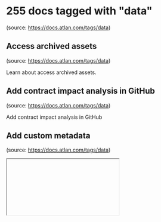 # 255 docs tagged with "data"
(source: https://docs.atlan.com/tags/data)



## Access archived assets
(source: https://docs.atlan.com/tags/data)

Learn about access archived assets.



## Add contract impact analysis in GitHub
(source: https://docs.atlan.com/tags/data)

Add contract impact analysis in GitHub <Badge variant="preview" text="Private Preview" link="/get-started/references/product-release-stages#private-preview" />



## Add custom metadata
(source: https://docs.atlan.com/tags/data)

<div style={{position: "relative", paddingBottom: "calc(66.33333333333333% + 41px)", height: 0}}> <iframe src="https://demo.arcade.software/1dT1bPneM5fp1O71lb.



## Add descriptions
(source: https://docs.atlan.com/tags/data)

You can add descriptions to your assets in Atlan, including tables, views, and individual columns. You can even add a description in the form of a [README](/product/integrations). Doing so will enrich your data asset with the relevant contextual information.



## Add impact analysis in GitLab
(source: https://docs.atlan.com/tags/data)

Learn about add impact analysis in gitlab.



## Add options
(source: https://docs.atlan.com/tags/data)

:::warning Who can do this? You must be an admin user in Atlan to create options for custom metadata properties.



## AI and Automation Features
(source: https://docs.atlan.com/tags/data)

Guide to Atlan's AI capabilities and automation features for enhanced data governance and productivity.



## Atlan AI security
(source: https://docs.atlan.com/tags/data)

Atlan uses [Azure OpenAI Service](https://azure.microsoft.com/en-in/products/cognitive-services/openai-service) to power Atlan AI. Specifically, Atlan uses GPT-4o, a large, pretrained AI model.



## Attach a tag
(source: https://docs.atlan.com/tags/data)

Atlan allows users to add [tags](/product/capabilities/governance/tags/concepts/what-are-tags) to assets. You can use them to identify key characteristics of assets or group them together for usage or data protection.



## Automate data profiling
(source: https://docs.atlan.com/tags/data)

âAvailable via the Data Quality Studio package



## Can Atlan read a dump of SQL statements to create lineage?
(source: https://docs.atlan.com/tags/data)

Atlan supports column-level lineage generation for cloud data warehouses like Snowflake, Amazon Redshift, Google BigQuery, and more. Atlan [mines SQL queries](/.



## Can I be notified if there is a change in downstream dashboards or a schema drift?
(source: https://docs.atlan.com/tags/data)

You can [create webhooks](/product/integrations/automation/webhooks/how-tos/create-webhooks) in Atlan to configure alerts or triggers for downstream actions for metadata change events, including schema changes. You can also configure alerts for asset creation or deletion events.



## Can I connect to any source with an ODBC/JDBC driver?
(source: https://docs.atlan.com/tags/data)

A number of Atlan's [supported connectors](/product/connections/references/connectors-and-capabilities) use a JDBC- or REST API-based approach for metadata extraction.Â If you are attempting to connect to a source with no native integration, [contact Atlan support](/support/submit-request) to share more details about your use case.



## Can I query any DW/DL?
(source: https://docs.atlan.com/tags/data)

You can query any data warehouse (DW) or data lake (DL) if the integration is supported via Atlan's [supported sources](/product/connections/references/supported-sources#data-sources). Once integrated, you will be able to query the underlying data using the [Insights](/product/capabilities/insights/how-tos/query-data) feature.



## Can I turn off sample data preview for the entire organization?
(source: https://docs.atlan.com/tags/data)

Atlan recommends that you turn off sample data preview at a connection level. For example, you can configure the [Snowflake crawler](/apps/connectors/data-warehouses/snowflake/how-tos/crawl-snowflake) to prevent users from previewing any Snowflake data.



## Configure Snowflake data metric functions
(source: https://docs.atlan.com/tags/data)

Configure Snowflake data metric functions <Badge variant="preview" text="Private Preview" link="/get-started/references/product-release-stages#private-preview" />



## Connect data sources for Azure-hosted Atlan instances
(source: https://docs.atlan.com/tags/data)

This document provides recommended solutions for integrating Atlan instances hosted on Microsoft Azure with the following:.



## Connect on-premises databases to Kubernetes
(source: https://docs.atlan.com/tags/data)

You can configure and use [Atlan's metadata-extractor tool](/apps/connectors/database/on-premises-databases/how-tos/set-up-on-premises-database-access) to extract metadata from on-premises databases with Kubernetes deployment architecture, as an alternative to using Docker Compose.



## Crawl Aiven Kafka
(source: https://docs.atlan.com/tags/data)

Once you have [configured the Aiven Kafka permissions](/apps/connectors/messaging/aiven-kafka/how-tos/set-up-aiven-kafka), you can establish a connection between Atlan and Aiven Kafka.



## Crawl Amazon Athena
(source: https://docs.atlan.com/tags/data)

To crawl metadata from Amazon Athena, review the [order of operations](/product/connections/how-tos/order-workflows) and then complete the following steps.



## Crawl Amazon DynamoDB
(source: https://docs.atlan.com/tags/data)

Once you have [configured the Amazon DynamoDB permissions](/apps/connectors/database/amazon-dynamodb/how-tos/set-up-amazon-dynamodb), you can establish a connection between Atlan and Amazon DynamoDB.



## Crawl Amazon MSK
(source: https://docs.atlan.com/tags/data)

To crawl metadata from Amazon MSK, review the [order of operations](/product/connections/how-tos/order-workflows) and then complete the following steps.



## Crawl Amazon QuickSight
(source: https://docs.atlan.com/tags/data)

Once you have [configured the Amazon QuickSight permissions](/apps/connectors/business-intelligence/amazon-quicksight/how-tos/set-up-amazon-quicksight),.



## Crawl Amazon Redshift
(source: https://docs.atlan.com/tags/data)

Once you have configured the [Amazon Redshift access permissions](/apps/connectors/data-warehouses/amazon-redshift/how-tos/set-up-amazon-redshift), you can establish a connection between Atlan and Amazon Redshift.



## Crawl Apache Kafka
(source: https://docs.atlan.com/tags/data)

Learn about crawl apache kafka.



## Crawl AWS Glue
(source: https://docs.atlan.com/tags/data)

Once you have configured the [AWS Glue access permissions](/apps/connectors/etl-tools/aws-glue/how-tos/set-up-aws-glue), you can establish a connection between Atlan and AWS Glue.



## Crawl BigID
(source: https://docs.atlan.com/tags/data)

Configure and run the Atlan BigID workflow to crawl metadata from BigID.



## Crawl Confluent Kafka
(source: https://docs.atlan.com/tags/data)

Learn about crawl confluent kafka.



## Crawl Confluent Schema Registry
(source: https://docs.atlan.com/tags/data)

Once you have [configured the Confluent Schema Registry access permissions](/apps/connectors/schema/confluent-schema-registry/how-tos/set-up-confluent-schema-registry), you can establish a connection between Atlan and Confluent Schema Registry.



## Crawl CrateDB
(source: https://docs.atlan.com/tags/data)

Configure and run the CrateDB crawler to extract metadata from your database



## Crawl Databricks
(source: https://docs.atlan.com/tags/data)

To crawl metadata from your Databricks instance, review the [order of operations](/product/connections/how-tos/order-workflows) and then complete the following steps.



## Crawl DataStax Enterprise
(source: https://docs.atlan.com/tags/data)

Crawl DataStax Enterprise



## Crawl dbt
(source: https://docs.atlan.com/tags/data)

Once you have [configured a dbt Cloud service token](/apps/connectors/etl-tools/dbt/how-tos/set-up-dbt-cloud) or [uploaded your dbt Core project files to S3](/apps/connectors/etl-tools/dbt/how-tos/set-up-dbt-core), you can crawl dbt metadata into Atlan.



## Crawl Domo
(source: https://docs.atlan.com/tags/data)

Once you have [configured the Domo permissions](/apps/connectors/business-intelligence/domo/how-tos/set-up-domo), you can establish a connection between Atlan and Domo.



## Crawl Fivetran
(source: https://docs.atlan.com/tags/data)

Learn about crawl fivetran.



## Crawl Google BigQuery
(source: https://docs.atlan.com/tags/data)

Once you have configured the [Google BigQuery user permissions](/apps/connectors/data-warehouses/google-bigquery/how-tos/set-up-google-bigquery), you can establish a connection between Atlan and Google BigQuery.



## Crawl Hive
(source: https://docs.atlan.com/tags/data)

To crawl metadata from Hive, review the [order of operations](/product/connections/how-tos/order-workflows) and then complete the following steps.



## Crawl IBM Cognos Analytics
(source: https://docs.atlan.com/tags/data)

Once you have [configured the IBM Cognos Analytics permissions](/apps/connectors/business-intelligence/ibm-cognos-analytics/how-tos/set-up-ibm-cognos-analytics), you can establish a connection between Atlan and IBM Cognos Analytics.



## Crawl Looker
(source: https://docs.atlan.com/tags/data)

Once you have configured the [Looker user permissions](/apps/connectors/business-intelligence/looker/how-tos/set-up-looker), you can establish a connection between Atlan and Looker.



## Crawl Matillion
(source: https://docs.atlan.com/tags/data)

Once you have [configured the Matillion user permissions](/apps/connectors/etl-tools/matillion/how-tos/set-up-matillion), you can establish a connection between Atlan and Matillion.



## Crawl Metabase
(source: https://docs.atlan.com/tags/data)

Once you have [configured the Metabase user permissions](/apps/connectors/business-intelligence/metabase/how-tos/set-up-metabase), you can establish a connection between Atlan and Metabase.



## Crawl Microsoft Azure Cosmos DB
(source: https://docs.atlan.com/tags/data)

Once you have [configured the Microsoft Azure Cosmos DB permissions](/apps/connectors/database/microsoft-azure-cosmos-db/how-tos/set-up-microsoft-azure-cosmos-db), you can establish a connection between Atlan and Microsoft Azure Cosmos DB.



## Crawl Microsoft Azure Data Factory
(source: https://docs.atlan.com/tags/data)

Once you have [configured the Microsoft Azure Data Factory permissions](/apps/connectors/etl-tools/microsoft-azure-data-factory/how-tos/set-up-microsoft-.



## Crawl Microsoft Azure Event Hubs
(source: https://docs.atlan.com/tags/data)

Once you have [configured the Microsoft Azure Event Hubs permissions](/apps/connectors/messaging/microsoft-azure-event-hubs/how-tos/set-up-microsoft-azure-event-hubs), you can establish a connection between Atlan and Microsoft Azure Event Hubs.



## Crawl Microsoft Azure Synapse Analytics
(source: https://docs.atlan.com/tags/data)

Once you have [configured the Microsoft Azure Synapse Analytics permissions](/apps/connectors/data-warehouses/microsoft-azure-synapse-analytics/how-tos/set-up-microsoft-azure-synapse-analytics), you can establish a connection between Atlan and Microsoft Azure Synapse Analytics.



## Crawl Microsoft Power BI
(source: https://docs.atlan.com/tags/data)

Once you have configured the [Microsoft Power BI user permissions](/apps/connectors/business-intelligence/microsoft-power-bi/how-tos/set-up-microsoft-power-bi), you can establish a connection between Atlan and Microsoft Power BI.



## Crawl Microsoft SQL Server
(source: https://docs.atlan.com/tags/data)

Once you have configured the [Microsoft SQL Server user permissions](/apps/connectors/database/microsoft-sql-server/how-tos/set-up-microsoft-sql-server),.



## Crawl MicroStrategy
(source: https://docs.atlan.com/tags/data)

Once you have [configured the MicroStrategy permissions](/apps/connectors/business-intelligence/microstrategy/how-tos/set-up-microstrategy), you can establish a connection between Atlan and MicroStrategy.



## Crawl Mode
(source: https://docs.atlan.com/tags/data)

Once you have [configured the Mode user permissions](/apps/connectors/business-intelligence/mode/how-tos/set-up-mode), you can establish a connection between Atlan and Mode.



## Crawl MongoDB
(source: https://docs.atlan.com/tags/data)

Once you have [configured the MongoDB permissions](/apps/connectors/database/mongodb/how-tos/set-up-mongodb), you can establish a connection between Atlan and MongoDB.



## Crawl Monte Carlo
(source: https://docs.atlan.com/tags/data)

Once you have [configured the Monte Carlo permissions](/apps/connectors/observability/monte-carlo/how-tos/set-up-monte-carlo), you can establish a connection between Atlan and Monte Carlo.



## Crawl MySQL
(source: https://docs.atlan.com/tags/data)

To crawl metadata from MySQL, review the [order of operations](/product/connections/how-tos/order-workflows) and then complete the following steps.



## Crawl on-premises databases
(source: https://docs.atlan.com/tags/data)

Once you have [set up the metadata-extractor tool](/apps/connectors/database/on-premises-databases/how-tos/set-up-on-premises-database-access), you can extract metadata from your on-premises databases using the following steps.



## Crawl on-premises Databricks
(source: https://docs.atlan.com/tags/data)

Once you have [set up the databricks-extractor tool](/apps/connectors/database/on-premises-databases/references/supported-connections-for-on-premises-databases), you can extract metadata from your on-premises Databricks instances by completing the following steps.



## Crawl on-premises IBM Cognos Analytics
(source: https://docs.atlan.com/tags/data)

Once you have [set up the cognos-extractor tool](/apps/connectors/business-intelligence/ibm-cognos-analytics/how-tos/set-up-on-premises-ibm-cognos-analytics-access), you can extract metadata from your on-premises IBM Cognos Analytics instances by completing the following steps.



## Crawl on-premises Kafka
(source: https://docs.atlan.com/tags/data)

Once you have [set up the kafka-extractor tool](/apps/connectors/messaging/on-premises-event-buses/how-tos/set-up-on-premises-kafka-access), you can extract metadata from your on-premises Kafka instances by completing the following steps.



## Crawl on-premises Looker
(source: https://docs.atlan.com/tags/data)

Once you have [set up the looker-extractor tool](/apps/connectors/business-intelligence/looker/how-tos/set-up-on-premises-looker-access), you can extract metadata from your on-premises Looker instances using the following steps.



## Crawl on-premises Tableau
(source: https://docs.atlan.com/tags/data)

Once you have [set up the tableau-extractor tool](/apps/connectors/business-intelligence/tableau/how-tos/set-up-on-premises-tableau-access), you can extract metadata from your on-premises Tableau instances by completing the following steps.



## Crawl on-premises ThoughtSpot
(source: https://docs.atlan.com/tags/data)

Once you have [set up the thoughtspot-extractor tool](/apps/connectors/business-intelligence/thoughtspot/how-tos/set-up-on-premises-thoughtspot-access),.



## Crawl Oracle
(source: https://docs.atlan.com/tags/data)

Once you have configured the [Oracle user permissions](/apps/connectors/database/oracle/how-tos/set-up-oracle#create-user-in-oracle), you can establish a connection between Atlan and Oracle.



## Crawl PostgreSQL
(source: https://docs.atlan.com/tags/data)

To crawl metadata from PostgreSQL, review the [order of operations](/product/connections/how-tos/order-workflows) and then complete the following steps.



## Crawl PrestoSQL
(source: https://docs.atlan.com/tags/data)

Once you have configured the [PrestoSQL user permissions](/apps/connectors/database/prestosql/how-tos/set-up-prestosql), you can establish a connection between Atlan and PrestoSQL.



## Crawl Qlik Sense Cloud
(source: https://docs.atlan.com/tags/data)

Once you have [configured the Qlik Sense Cloud permissions](/apps/connectors/business-intelligence/qlik-sense-cloud/how-tos/set-up-qlik-sense-cloud), you can establish a connection between Atlan and Qlik Sense Cloud.



## Crawl Qlik Sense Enterprise on Windows
(source: https://docs.atlan.com/tags/data)

Once you have [configured the Qlik Sense Enterprise on Windows permissions](/apps/connectors/business-intelligence/qlik-sense-enterprise-on-windows/how-tos/how-.



## Crawl Redash
(source: https://docs.atlan.com/tags/data)

Once you have [configured the Redash permissions](/apps/connectors/business-intelligence/redash/how-tos/set-up-redash), you can establish a connection between Atlan and Redash.



## Crawl Redpanda Kafka
(source: https://docs.atlan.com/tags/data)

Once you have [configured the Redpanda Kafka permissions](/apps/connectors/messaging/redpanda-kafka/how-tos/set-up-redpanda-kafka), you can establish a connection between Atlan and Redpanda Kafka.



## Crawl Salesforce
(source: https://docs.atlan.com/tags/data)

Once you have configured the [Salesforce user permissions](/apps/connectors/crm/salesforce/how-tos/set-up-salesforce), you can establish a connection between Atlan and Salesforce.



## Crawl SAP HANA
(source: https://docs.atlan.com/tags/data)

Once you have [configured the SAP HANA permissions](/apps/connectors/database/sap-hana/how-tos/set-up-sap-hana), you can establish a connection between Atlan and SAP HANA.



## Crawl Sigma
(source: https://docs.atlan.com/tags/data)

Once you have [configured the Sigma permissions](/apps/connectors/business-intelligence/sigma/how-tos/set-up-sigma), you can establish a connection between Atlan and Sigma.



## Crawl Sisense
(source: https://docs.atlan.com/tags/data)

Once you have [configured the Sisense permissions](/apps/connectors/business-intelligence/sisense/how-tos/set-up-sisense), you can establish a connection between Atlan and Sisense.



## Crawl Snowflake
(source: https://docs.atlan.com/tags/data)

To crawl metadata from Snowflake, review the [order of operations](/product/connections/how-tos/order-workflows) and then complete the following steps.



## Crawl Soda
(source: https://docs.atlan.com/tags/data)

Once you have [configured the Soda permissions](/apps/connectors/observability/soda/how-tos/set-up-soda), you can establish a connection between Atlan and Soda.



## Crawl Tableau
(source: https://docs.atlan.com/tags/data)

To crawl metadata from Tableau, review the [order of operations](/product/connections/how-tos/order-workflows) and then complete the following steps.



## Crawl Teradata
(source: https://docs.atlan.com/tags/data)

Once you have configured the [Teradata user permissions](/apps/connectors/database/teradata/how-tos/set-up-teradata), you can establish a connection between Atlan and Teradata.



## Crawl ThoughtSpot
(source: https://docs.atlan.com/tags/data)

Once you have [configured the ThoughtSpot permissions](/apps/connectors/business-intelligence/thoughtspot/how-tos/set-up-thoughtspot), you can establish a connection between Atlan and ThoughtSpot.



## Crawl Trino
(source: https://docs.atlan.com/tags/data)

To crawl metadata from Trino, review the [order of operations](/product/connections/how-tos/order-workflows) and then complete the following steps.



## Create announcements
(source: https://docs.atlan.com/tags/data)

Adding an announcement to your data asset helps you call attention to an important feature or notify others about a change coming down the pipeline. Since announcements in Atlan display the time stamp and author information, you can easily identify whether an announcement is still relevant and who to ask for questions.



## Data Connections and Integration
(source: https://docs.atlan.com/tags/data)

Complete guide for connecting Atlan to your data sources, managing integrations, and troubleshooting connection issues.



## Data Models
(source: https://docs.atlan.com/tags/data)

Data models provide a framework to describe how data is structured, organized, and related within a system. It acts as a blueprint for organizations to design their business applications and processes. Data models can be of different types: relational, hierarchical, entity relationship, and network.



## Data Pipelines
(source: https://docs.atlan.com/tags/data)

Learn how to connect your data pipelines to Atlan. Explore ETL tools, workflow orchestration, and lineage tracking to build a comprehensive view of your data movement.



## Disable data access
(source: https://docs.atlan.com/tags/data)

:::warning Who can do this? You will need to be an admin user in Atlan to configure these options.



## Discovery FAQs
(source: https://docs.atlan.com/tags/data)

Frequently asked questions about Atlan's Discovery capabilities.



## Does lineage only cover calculated fields for Tableau dashboards?
(source: https://docs.atlan.com/tags/data)

Atlan displays upstream as well as downstream lineage for [Tableau dashboards](/apps/connectors/business-intelligence/tableau/references/what-does-atlan-crawl-f.



## Download impacted assets in Microsoft Excel
(source: https://docs.atlan.com/tags/data)

Once you've [connected Atlan with Microsoft Excel](/product/integrations/collaboration/spreadsheets/how-tos/integrate-atlan-with-microsoft-excel), you can download impacted assets in Microsoft Excel. This can help you assess the downstream impact of any changes made to an upstream asset for [impact analysis](/product/capabilities/lineage/concepts/what-is-lineage#impact-analysis).



## Enable  Snowflake OAuth
(source: https://docs.atlan.com/tags/data)

Atlan supports [Snowflake OAuth-based authentication](https://docs.snowflake.com/user-guide/oauth-snowflake-overview) for [Snowflake](/apps/connectors/data-ware.



## Enable  SSO for Amazon Redshift
(source: https://docs.atlan.com/tags/data)

You will need to [create a client application in Okta](https://help.okta.com/en-us/Content/Topics/Apps/Apps_App_Integration_Wizard_OIDC.htm) to use for [configuring the identity provider in AWS](/apps/connectors/data-warehouses/amazon-redshift/how-tos/enable-sso-for-amazon-redshift).



## Enable  SSO for Google BigQuery
(source: https://docs.atlan.com/tags/data)

Credentials are used to obtain an access token from Google's authorization servers for authentication in Atlan.



## Enrich Atlan through dbt
(source: https://docs.atlan.com/tags/data)

Beyond the default mapped [dbt Cloud](/apps/connectors/etl-tools/dbt/references/what-does-atlan-crawl-from-dbt-cloud) or [dbt Core](/apps/connectors/etl-tools/dbt/references/what-does-atlan-crawl-from-dbt-core) properties, you can update any of Atlan's metadata attributes (except for `name`, `tenantId`, and `qualifiedName`) through your dbt model's `meta` property.



## extract lineage and usage from Databricks
(source: https://docs.atlan.com/tags/data)

Once you have [crawled assets from Databricks](/apps/connectors/data-warehouses/databricks/how-tos/crawl-databricks), you can retrieve lineage from [Unity Catalog](https://docs.databricks.com/data-governance/unity-catalog/index.html) and [usage and popularity metrics](/product/capabilities/usage-and-popularity/how-tos/interpret-usage-metrics) from [query history](https://docs.databricks.com/api/workspace/queryhistory/list) or system tables. This is supported for all [three authentication methods](/apps/connectors/data-warehouses/databricks/how-tos/set-up-databricks): personal access token, AWS service principal, and Azure service principal.



## extract on-premises Databricks lineage
(source: https://docs.atlan.com/tags/data)

Once you have [set up the databricks-extractor tool](/apps/connectors/data-warehouses/databricks/how-tos/set-up-on-premises-databricks-lineage-extraction), you can extract lineage from your on-premises Databricks instances by completing the following steps.



## Find assets by usage
(source: https://docs.atlan.com/tags/data)

Data teams often lack clarity on which data assets can be considered trustworthy, whether these are frequently used, the freshness of the data itself, or how critical these are for enrichment and governance.



## How can I identify an Insights query in my database access log?
(source: https://docs.atlan.com/tags/data)

Atlan appends the product name Atlan and a unique ID at the end of each query in a comment. This can help you identify queries from Insights in your database access logs.



## How can I use personas to update a term in a glossary?
(source: https://docs.atlan.com/tags/data)

By default, any user in Atlan can view all [glossaries](/product/capabilities/governance/glossary/concepts/what-is-a-glossary) and nested categories and terms in the _Glossary_ section.



## Implement OpenLineage in Airflow operators
(source: https://docs.atlan.com/tags/data)

If you're using an Airflow operator supported by OpenLineage, the OpenLineage events will contain input and output details. This means that you do not have to modify your current DAG implementation and Atlan will be able to generate data lineage.



## Integrate Amazon MWAA/OpenLineage
(source: https://docs.atlan.com/tags/data)

To learn more about OpenLineage, refer to [OpenLineage configuration and facets](/product/connections/references/openlineage-configuration-and-facets).



## Integrate Apache Airflow/OpenLineage
(source: https://docs.atlan.com/tags/data)

To integrate Apache Airflow/OpenLineage with Atlan, complete the following steps. To learn more about OpenLineage, refer to [OpenLineage configuration and facets](/product/connections/references/openlineage-configuration-and-facets).



## Integrate Apache Spark/OpenLineage
(source: https://docs.atlan.com/tags/data)

Atlan extracts job-level operational metadata from Apache Spark and generates job lineage through OpenLineage. To learn more about OpenLineage, refer to [OpenLineage configuration and facets](/product/connections/references/openlineage-configuration-and-facets).



## Integrate Atlan with Microsoft Excel
(source: https://docs.atlan.com/tags/data)

The Atlan add-in for Microsoft Excel makes it easy to enrich metadata in bulk for your data assets in Atlan. You can use the Atlan add-in for both the web and desktop versions of Microsoft Excel.



## Integrate Jira Data Center
(source: https://docs.atlan.com/tags/data)

You will need to [configure an incoming link](https://confluence.atlassian.com/adminjiraserver/configure-an-incoming-link-1115659067.html) with an external application   -  in this case, Atlan. This will allow Atlan to access Jira data, which means that Jira will act as the OAuth provider.



## Integrate ServiceNow
(source: https://docs.atlan.com/tags/data)

If your Atlan admin has [enabled the governance workflows and inbox module](/product/capabilities/governance/stewardship/how-tos/automate-data-governance) in your Atlan workspace, you can create a ServiceNow integration to allow your users to [grant or revoke data access](/product/capabilities/governance/stewardship/how-tos/automate-data-governance) for governed assets in Atlan or any other data source.



## Interpret usage metrics
(source: https://docs.atlan.com/tags/data)

Atlan currently supports usage and popularity metrics for the following connectors:



## Link your account
(source: https://docs.atlan.com/tags/data)

To [export assets to and bulk enrich metadata from](/product/integrations/collaboration/spreadsheets/how-tos/export-assets) a supported spreadsheet tool,.



## Link your ServiceNow account
(source: https://docs.atlan.com/tags/data)

To request or revoke data access through ServiceNow inside Atlan, you may first need to link your ServiceNow account. This is done automatically for the user that [set up the ServiceNow integration](/product/integrations/project-management/servicenow/how-tos/integrate-servicenow), but not for other users.



## Manage custom metadata structures
(source: https://docs.atlan.com/tags/data)

:::warning Who can do this? You must be an admin user to manage custom metadata structures, including defining new ones.



## Manage Databricks tags
(source: https://docs.atlan.com/tags/data)

You must have a [Unity Catalog-enabled workspace](https://docs.databricks.com/en/data-governance/unity-catalog/get-started.html) and SQL warehouse configured to import Databricks tags in Atlan.



## Manage Google BigQuery tags
(source: https://docs.atlan.com/tags/data)

Atlan imports your [Google BigQuery tags](https://docs.getdbt.com/references/resource-configs/tags) and allows you to update your Google BigQuery assets with the imported tags. Note that object tagging in Google BigQuery currently requires [Enterprise edition or higher](https://cloud.google.com/bigquery/docs/editions-intro#editions_features).



## Manage Snowflake tags
(source: https://docs.atlan.com/tags/data)

You can import your Snowflake tags to Atlan through one-way tag sync. The synced Snowflake tags will be matched to corresponding tags in Atlan through case-insensitive name match and your Snowflake assets will be enriched with their synced tags from Snowflake.



## Migrate from dbt to Atlan action
(source: https://docs.atlan.com/tags/data)

The dbt-action is a custom action designed to perform impact analysis on changes to your dbt models in a [GitHub](/apps/connectors/etl-tools/dbt/how-tos/.



## Mine Amazon Redshift
(source: https://docs.atlan.com/tags/data)

Once you have [crawled assets from Amazon Redshift](/apps/connectors/data-warehouses/amazon-redshift/how-tos/crawl-amazon-redshift), you can mine its query history to construct lineage and retrieve [usage and popularity metrics](/product/capabilities/usage-and-popularity/how-tos/interpret-usage-metrics).



## Mine Google BigQuery
(source: https://docs.atlan.com/tags/data)

Once you have [crawled assets from Google BigQuery](/apps/connectors/data-warehouses/google-bigquery/how-tos/crawl-google-bigquery), you can mine its query history to construct lineage.



## Mine Microsoft Azure Synapse Analytics
(source: https://docs.atlan.com/tags/data)

Learn about mine microsoft azure synapse analytics.



## Mine queries through S3
(source: https://docs.atlan.com/tags/data)

Once you have crawled assets from a supported connector, you can mine query history.



## Mine Snowflake
(source: https://docs.atlan.com/tags/data)

Once you have [crawled assets from Snowflake](/apps/connectors/data-warehouses/snowflake/how-tos/crawl-snowflake), you can mine its query history to construct lineage.



## Mine Teradata
(source: https://docs.atlan.com/tags/data)

Once you have [crawled assets from Teradata](/apps/connectors/database/teradata/how-tos/crawl-teradata), you can mine its query history to construct lineage.



## order workflows
(source: https://docs.atlan.com/tags/data)

The [order of operations](/product/connections/how-tos/order-workflows#order-of-operations) you run in Atlan is important. Follow the specific workflow sequence outlined below when crawling [data tools](/product/connections/references/supported-sources). The right order particularly ensures that lineage is constructed without needing to rerun crawlers.



## Preflight checks for Amazon Redshift
(source: https://docs.atlan.com/tags/data)

Before [running the Amazon Redshift crawler](/apps/connectors/data-warehouses/amazon-redshift/how-tos/crawl-amazon-redshift), you can run [preflight chec.



## Preflight checks for Anomalo
(source: https://docs.atlan.com/tags/data)

This check tests for the validity of the [host name URL and API key](/apps/connectors/observability/anomalo/how-tos/integrate-anomalo) you provided. If Atlan is unable to connect to your Anomalo instance, this may indicate that your credentials are either incorrect or invalid.



## Preflight checks for Databricks
(source: https://docs.atlan.com/tags/data)

Before [running the Databricks crawler](/apps/connectors/data-warehouses/databricks/how-tos/crawl-databricks), you can run [preflight checks](/product/co.



## Preflight checks for DataStax Enterprise
(source: https://docs.atlan.com/tags/data)

Preflight checks for DataStax Enterprise



## Preflight checks for Domo
(source: https://docs.atlan.com/tags/data)

Atlan uses the [DataSet API](https://developer.domo.com/portal/72ae9b3e80374-list-data-sets) to fetch dataset metadata from Domo.



## Preflight checks for Fivetran
(source: https://docs.atlan.com/tags/data)

Learn about preflight checks for fivetran.



## Preflight checks for Google BigQuery
(source: https://docs.atlan.com/tags/data)

Each request requires an OAuth 2.0 access token generated via the [service account key](https://cloud.google.com/docs/authentication#service-accounts).



## Preflight checks for Hive
(source: https://docs.atlan.com/tags/data)

Before [running the Hive crawler](/apps/connectors/database/hive/how-tos/crawl-hive), you can run [preflight checks](/product/connections/concepts/what-a.



## Preflight checks for Metabase
(source: https://docs.atlan.com/tags/data)

Before [running the Metabase crawler](/apps/connectors/business-intelligence/metabase/how-tos/crawl-metabase), you can run [preflight checks](/product/co.



## Preflight checks for Microsoft Azure Data Factory
(source: https://docs.atlan.com/tags/data)

Before [running the Microsoft Azure Data Factory crawler](/apps/connectors/etl-tools/microsoft-azure-data-factory/how-tos/crawl-microsoft-azure-data-fact.



## Preflight checks for Microsoft Azure Synapse Analytics
(source: https://docs.atlan.com/tags/data)

This check is performed for both [basic](/apps/connectors/data-warehouses/microsoft-azure-synapse-analytics/how-tos/set-up-microsoft-azure-synapse-analytics) and [service principal](/apps/connectors/data-warehouses/microsoft-azure-synapse-analytics/how-tos/set-up-microsoft-azure-synapse-analytics) authentication method.



## Preflight checks for Microsoft SQL Server
(source: https://docs.atlan.com/tags/data)

Before [running the Microsoft SQL Server crawler](/apps/connectors/database/microsoft-sql-server/how-tos/crawl-microsoft-sql-server), you can run [prefli.



## Preflight checks for Mode
(source: https://docs.atlan.com/tags/data)

Before [running the Mode crawler](/apps/connectors/business-intelligence/mode/how-tos/crawl-mode), you can run [preflight checks](/product/connections/co.



## Preflight checks for MySQL
(source: https://docs.atlan.com/tags/data)

Before [running the MySQL crawler](/apps/connectors/database/mysql/how-tos/crawl-mysql), you can run [preflight checks](/product/connections/concepts/wha.



## Preflight checks for Oracle
(source: https://docs.atlan.com/tags/data)

Before [running the Oracle crawler](/apps/connectors/database/oracle/how-tos/crawl-oracle), you can run [preflight checks](/product/connections/concepts/.



## Preflight checks for PostgreSQL
(source: https://docs.atlan.com/tags/data)

Before [running the PostgreSQL crawler](/apps/connectors/database/postgresql/how-tos/crawl-postgresql), you can run [preflight checks](/product/connectio.



## Preflight checks for PrestoSQL
(source: https://docs.atlan.com/tags/data)

Before [running the PrestoSQL crawler](/apps/connectors/database/prestosql/how-tos/crawl-prestosql), you can run [preflight checks](/product/connections/.



## Preflight checks for Qlik Sense Cloud
(source: https://docs.atlan.com/tags/data)

This check tests for access to datasets and other Qlik objects.



## Preflight checks for SAP S/4HANA
(source: https://docs.atlan.com/tags/data)

Preflight checks for SAP S/4HANA <Badge variant="preview" text="Private Preview" link="/get-started/references/product-release-stages#private-preview" />



## Preflight checks for Snowflake
(source: https://docs.atlan.com/tags/data)

Before [running the Snowflake crawler](/apps/connectors/data-warehouses/snowflake/how-tos/crawl-snowflake), you can run [preflight checks](/product/conne.



## Preflight checks for Soda
(source: https://docs.atlan.com/tags/data)

Learn about preflight checks for soda



## Preflight checks for Teradata
(source: https://docs.atlan.com/tags/data)

Before [running the Teradata crawler](/apps/connectors/database/teradata/how-tos/crawl-teradata), you can run [preflight checks](/product/connections/con.



## Preflight checks for Trino
(source: https://docs.atlan.com/tags/data)

Before [running the Trino crawler](/apps/connectors/database/trino/how-tos/crawl-trino), you can run [preflight checks](/product/connections/concepts/wha.



## provide SSL certificates
(source: https://docs.atlan.com/tags/data)

SSL (Secure Sockets Layer) encryption helps establish a secure connection between your data source and Atlan. Atlan currently only supports SSL certificates for [crawling Tableau](/apps/connectors/business-intelligence/tableau/how-tos/crawl-tableau).



## Schedule a query
(source: https://docs.atlan.com/tags/data)

You must [save your query](/product/capabilities/insights/how-tos/save-and-share-queries) before you can schedule it. Your [SMTP configuration](/product/integrations/communication/smtp-and-announcements/how-tos/configure-smtp) must also be in a working state to send results to recipients.



## Search and discover assets
(source: https://docs.atlan.com/tags/data)

Atlan is a living catalog of all your data assets and knowledge. It lets you quickly discover and access your data, along with the tribal knowledge and business context.



## Security
(source: https://docs.atlan.com/tags/data)

The Secure Agent is designed with multiple security controls to protect metadata, credentials, and communication between systems. This document outlines its security mechanisms across authentication, encryption, container security, network security, and logging and monitoring.



## Security and Compliance
(source: https://docs.atlan.com/tags/data)

Complete guide to Atlan's security features, compliance certifications, and data protection capabilities.



## Set up a private network link to Amazon Athena
(source: https://docs.atlan.com/tags/data)

:::warning Who can do this? You will need your Amazon Athena or AWS administrator involved - you may not have access yourself to complete these steps.



## Set up Aiven Kafka
(source: https://docs.atlan.com/tags/data)

Atlan supports the [S3 extraction method](/apps/connectors/messaging/on-premises-event-buses/how-tos/set-up-on-premises-kafka-access) for fetching metadata from Aiven Kafka. This method uses Atlan's kafka-extractor tool to fetch metadata.



## Set up Amazon DynamoDB
(source: https://docs.atlan.com/tags/data)

Learn about set up amazon dynamodb.



## Set up Amazon MSK
(source: https://docs.atlan.com/tags/data)

Learn about set up amazon msk.



## Set up Amazon QuickSight
(source: https://docs.atlan.com/tags/data)

Learn about set up amazon quicksight.



## Set up Amazon Redshift
(source: https://docs.atlan.com/tags/data)

:::warning Who can do this? You will need your Amazon Redshift administrator to run these commands - you may not have access yourself.



## Set up Amazon S3
(source: https://docs.atlan.com/tags/data)

Create AWS IAM permissions and credentials for Atlan to access and catalog your S3 buckets and objects.



## Set up an Azure private network link to Databricks
(source: https://docs.atlan.com/tags/data)

For all details, see [Databricks documentation](https://learn.microsoft.com/en-us/azure/databricks/administration-guide/cloud-configurations/azure/private-link-simplified?source=recommendations#create-the-workspace-and-private-endpoints-in-the-azure-portal-ui).



## Set up Anomalo
(source: https://docs.atlan.com/tags/data)

Atlan supports the API authentication method for fetching metadata from [Anomalo](https://docs.anomalo.com/integrations/atlan-integration). This method uses an API key to fetch metadata.



## Set up AWS Glue
(source: https://docs.atlan.com/tags/data)

Learn about set up aws glue.



## Set up BigID
(source: https://docs.atlan.com/tags/data)

Create a BigID system user and API token for Atlan integration.



## Set up Confluent Kafka
(source: https://docs.atlan.com/tags/data)

Atlan supports the API authentication method for fetching metadata from Confluent Kafka. This method uses an API key and API secret to fetch metadata.



## Set up Confluent Schema Registry
(source: https://docs.atlan.com/tags/data)

:::warning Who can do this? You will probably need your Schema Registry administrator to complete these steps - you may not have access yourself.



## Set up Databricks
(source: https://docs.atlan.com/tags/data)

Atlan supports three authentication methods for fetching metadata from Databricks. You can set up any of the following authentication methods:.



## Set up DataStax Enterprise
(source: https://docs.atlan.com/tags/data)

Set up DataStax Enterprise



## Set up dbt Cloud
(source: https://docs.atlan.com/tags/data)

:::warning Who can do this? You will probably need your dbt Cloud administrator to complete these steps - you may not have access yourself.



## Set up Domo
(source: https://docs.atlan.com/tags/data)

:::warning Who can do this? You will need your Domo administrator to complete these steps - you may not have access yourself.



## Set up Fivetran
(source: https://docs.atlan.com/tags/data)

Learn about set up fivetran.



## Set up Google BigQuery
(source: https://docs.atlan.com/tags/data)

You must be a Google BigQuery administrator to run these commands. For more information, see [Google Cloud's Granting, changing, and revoking access to resources](https://cloud.google.com/iam/docs/granting-changing-revoking-access).



## Set up Google Cloud Storage
(source: https://docs.atlan.com/tags/data)

Configure Google Cloud Storage for secure metadata ingestion with Atlan.



## Set up Hive
(source: https://docs.atlan.com/tags/data)

:::warning Who can do this? You will need your Hadoop administrator to run these commands - you may not have access yourself.



## Set up IBM Cognos Analytics
(source: https://docs.atlan.com/tags/data)

:::warning Who can do this? You must be an IBM Cognos Analytics administrator to complete these steps - you may not have access yourself.



## Set up Inventory reports
(source: https://docs.atlan.com/tags/data)

Create Inventory report for Amazon S3 in case of inventory based ingestion through the crawler.



## Set up Microsoft Azure Cosmos DB
(source: https://docs.atlan.com/tags/data)

If your Microsoft Azure Cosmos DB deployment includes a mix of vCore- and RU-based accounts, you must configure both to fetch metadata. You can then use the _vCore and RU_ deployment option to [crawl your Microsoft Azure Cosmos DB assets](/apps/connectors/database/microsoft-azure-cosmos-db/how-tos/crawl-microsoft-azure-cosmos-db).



## Set up Microsoft Azure Data Factory
(source: https://docs.atlan.com/tags/data)

Atlan supports service principal authentication for fetching metadata from Microsoft Azure Data Factory. This method requires a client ID, client secret, and tenant ID to fetch metadata.



## Set up Microsoft Azure Event Hubs
(source: https://docs.atlan.com/tags/data)

Atlan supports the following authentication methods for Microsoft Azure Event Hubs:.



## Set up Microsoft Azure Synapse Analytics
(source: https://docs.atlan.com/tags/data)

Atlan supports crawling the following with the Microsoft Azure Synapse Analytics package:.



## Set up Microsoft Power BI
(source: https://docs.atlan.com/tags/data)

This guide outlines how to set up Microsoft Power BI so it can connect with Atlan for metadata extraction and lineage tracking.



## Set up Microsoft SQL Server
(source: https://docs.atlan.com/tags/data)

:::warning Who can do this? You will probably need your Microsoft SQL Server administrator to run these commands - you may not have access yourself.



## Set up MicroStrategy
(source: https://docs.atlan.com/tags/data)

Atlan supports the basic authentication method for fetching metadata from MicroStrategy. This method uses a username and password to fetch metadata.



## Set up MongoDB
(source: https://docs.atlan.com/tags/data)

Atlan supports the basic authentication method for fetching metadata from MongoDB. This method uses a [username and password](#create-database-user-in-mongodb) to fetch metadata.



## Set up Monte Carlo
(source: https://docs.atlan.com/tags/data)

:::warning Who can do this? You will probably need your Monte Carlo [account owner](https://docs.getmontecarlo.com/docs/authorizationmanaged-roles-and-groups).



## Set up MySQL
(source: https://docs.atlan.com/tags/data)

:::warning Who can do this? You will probably need your MySQL administrator to run these commands - you may not have access yourself.



## Set up on-premises database access
(source: https://docs.atlan.com/tags/data)

In such cases you may want to decouple the extraction of metadata from its ingestion in Atlan. This approach gives you full control over your resources and metadata transfer to Atlan.



## Set up on-premises Databricks access
(source: https://docs.atlan.com/tags/data)

In some cases you will not be able to expose your Databricks instance for Atlan to crawl and ingest metadata. For example, this may happen when security requirements restrict access to sensitive, mission-critical data.



## Set up on-premises IBM Cognos Analytics access
(source: https://docs.atlan.com/tags/data)

:::warning Who can do this? You will need access to a machine that can run Docker on-premises. You will also need your IBM Cognos Analytics instance details,.



## Set up on-premises Kafka access
(source: https://docs.atlan.com/tags/data)

In some cases you won't be able to expose your Kafka instance for Atlan to crawl and ingest metadata. For example, this may happen when security requirements restrict access to sensitive, mission-critical data.



## Set up on-premises Looker access
(source: https://docs.atlan.com/tags/data)

In some cases you won't be able to expose your Looker instance for Atlan to crawl and ingest metadata. For example, this may happen when security requirements restrict access to sensitive, mission-critical data.



## Set up on-premises Microsoft Azure Synapse Analytics miner access
(source: https://docs.atlan.com/tags/data)

In some cases you will not be able to expose your Microsoft Azure Synapse Analytics instance for Atlan to [mine query history from the Query Store](/apps/connectors/data-warehouses/microsoft-azure-synapse-analytics/how-tos/set-up-microsoft-azure-synapse-analytics). For example, this may happen when security requirements restrict access to sensitive, mission-critical data.



## Set up on-premises Tableau access
(source: https://docs.atlan.com/tags/data)

In some cases you may not be able to expose your Tableau instance for Atlan to crawl and ingest metadata. For example, this may happen when security requirements restrict access to sensitive, mission-critical data.



## Set up on-premises Teradata miner access
(source: https://docs.atlan.com/tags/data)

In some cases you will not be able to expose your Teradata instance for Atlan to mine query history. For example, this may happen when security requirements restrict access to sensitive, mission-critical data.



## Set up on-premises ThoughtSpot access
(source: https://docs.atlan.com/tags/data)

In some cases you will not be able to expose your ThoughtSpot instance for Atlan to crawl and ingest metadata. For example, this may happen when security requirements restrict access to sensitive, mission-critical data.



## Set up Oracle
(source: https://docs.atlan.com/tags/data)

:::warning Who can do this? You need your Oracle database administrator or a similar role to run these commands - you may not have access yourself.



## Set up PostgreSQL
(source: https://docs.atlan.com/tags/data)

:::warning Who can do this? You will probably need your PostgreSQL administrator to run these commands - you may not have access yourself.



## Set up PrestoSQL
(source: https://docs.atlan.com/tags/data)

Learn about set up prestosql.



## Set up Redash
(source: https://docs.atlan.com/tags/data)

:::warning Who can do this? You will probably need your Redash administrator to complete the following steps - you may not have access yourself.



## Set up Redpanda Kafka
(source: https://docs.atlan.com/tags/data)

Atlan supports the [S3 extraction method](/apps/connectors/messaging/on-premises-event-buses/how-tos/set-up-on-premises-kafka-access) for fetching metadata from Redpanda Kafka. This method uses Atlan's kafka-extractor tool to fetch metadata.



## Set up SAP HANA
(source: https://docs.atlan.com/tags/data)

:::warning Who can do this? You will probably need your SAP HANA administrator to run these commands - you may not have access yourself.



## Set up Sisense
(source: https://docs.atlan.com/tags/data)

Atlan supports the basic authentication method for fetching metadata from Sisense. This method uses a username and password to fetch metadata.



## Set up Snowflake
(source: https://docs.atlan.com/tags/data)

:::warning Who can do this? You need your Snowflake administrator to run these commands - you may not have access yourself. :::.



## Set up Soda
(source: https://docs.atlan.com/tags/data)

:::warning Who can do this? You will need your [Soda Cloud administrator](https://docs.soda.io/soda-cloud/roles-and-rights.html) to complete these steps -.



## Set up Tableau
(source: https://docs.atlan.com/tags/data)

:::warning Who can do this? You will probably need your Tableau administrator to run these commands - you may not have access yourself.



## Set up Teradata
(source: https://docs.atlan.com/tags/data)

:::warning Who can do this? You will probably need your Teradata administrator to run these commands - you may not have access yourself.



## SSO integration with PingFederate using SAML
(source: https://docs.atlan.com/tags/data)

To use both IdP- and SP-initiated SSO, add both the URLs mentioned above.



## Star assets
(source: https://docs.atlan.com/tags/data)

:::warning Who can do this? Anyone with access to Atlan - admin, member, or guest user - can star assets.



## Supported connections for on-premises databases
(source: https://docs.atlan.com/tags/data)

The metadata-extractor tool supports the following connection types.



## Tags and Metadata Management
(source: https://docs.atlan.com/tags/data)

Complete guide to managing tags, classifications, and metadata in Atlan for effective data governance and organization.



## Troubleshooting data models
(source: https://docs.atlan.com/tags/data)

What are the known limitations of data models in Atlan?



## Troubleshooting Jira
(source: https://docs.atlan.com/tags/data)

What fields are supported when creating tickets or requesting access?



## Troubleshooting lineage
(source: https://docs.atlan.com/tags/data)

So you've crawled your source, and mined the queries, but lineage is missing. Why?



## update column metadata in Google Sheets
(source: https://docs.atlan.com/tags/data)

Once you've [connected Atlan with Google Sheets](/product/integrations/collaboration/spreadsheets/how-tos/integrate-atlan-with-google-sheets), you can import the column metadata for all your data assets in Atlan and make changes to them directly in Google Sheets.



## Update column metadata in Microsoft Excel
(source: https://docs.atlan.com/tags/data)

Once you've [connected Atlan with Microsoft Excel](/product/integrations/collaboration/spreadsheets/how-tos/integrate-atlan-with-microsoft-excel), you can import the column metadata for all your data assets in Atlan and make changes to them directly in Microsoft Excel.



## Use the filters menu
(source: https://docs.atlan.com/tags/data)

You can refine the search for your assets in Atlan using the filters menu. Add filters to your asset search to find assets that are more relevant to you.



## view data models
(source: https://docs.atlan.com/tags/data)

Once you have [ingested your ER model assets in Atlan](/product/capabilities/data-models/concepts/what-are-data-models), you can:.



## View query logs
(source: https://docs.atlan.com/tags/data)

You can also view additional details and run status for each query and use filters to track specific queries. Query logs are persisted throughout the lifecycle of the Atlan instance for your organization.



## What are Power BI processes on the lineage graph?
(source: https://docs.atlan.com/tags/data)

Note that process entities may not have a counterpart entity in Microsoft Power BI. Consider these to be nodes that you can enrich with metadata to describe the process or relationship between two Microsoft Power BI assets.



## What does Atlan crawl from Amazon Athena?
(source: https://docs.atlan.com/tags/data)

Atlan crawls and maps the following assets and properties from Amazon Athena.



## What does Atlan crawl from Amazon DynamoDB?
(source: https://docs.atlan.com/tags/data)

Atlan crawls and maps the following assets and properties from Amazon DynamoDB. Atlan also currently supports lineage between Amazon DynamoDB as a source to supported data warehouses as destinations, as enriched by Fivetran.



## What does Atlan crawl from Amazon QuickSight?
(source: https://docs.atlan.com/tags/data)

Atlan currently supports lineage for the Amazon QuickSight connector to the following data sources:.



## What does Atlan crawl from Amazon Redshift?
(source: https://docs.atlan.com/tags/data)

Atlan crawls and maps the following assets and properties from Amazon Redshift.



## What does Atlan crawl from Anomalo?
(source: https://docs.atlan.com/tags/data)

Once you have [integrated Anomalo](/apps/connectors/observability/anomalo/how-tos/integrate-anomalo), Atlan will receive webhook events when checks are executed in Anomalo. These checks will be cataloged in Atlan to create a relationship with existing assets using the association information from the check.



## What does Atlan crawl from Apache Spark/OpenLineage?
(source: https://docs.atlan.com/tags/data)

Atlan maps the following assets and properties from Apache Spark/OpenLineage. Asset lineage support depends on the data sources that OpenLineage supports.



## What does Atlan crawl from AWS Glue?
(source: https://docs.atlan.com/tags/data)

Atlan crawls and maps the following assets and properties from AWS Glue.



## What does Atlan crawl from BigID?
(source: https://docs.atlan.com/tags/data)

Reference guide for BigID metadata crawled by Atlan.



## What does Atlan crawl from Databricks?
(source: https://docs.atlan.com/tags/data)

Atlan crawls and maps the following assets and properties from Databricks.



## What does Atlan crawl from DataStax Enterprise?
(source: https://docs.atlan.com/tags/data)

What does Atlan crawl from DataStax Enterprise?



## What does Atlan crawl from Domo?
(source: https://docs.atlan.com/tags/data)

Atlan supports lineage for the following asset types:.



## What does Atlan crawl from Fivetran?
(source: https://docs.atlan.com/tags/data)

Learn about what does atlan crawl from fivetran?.



## What does Atlan crawl from Google BigQuery?
(source: https://docs.atlan.com/tags/data)

Atlan doesn't run any table scans. Atlan leverages the table preview options from [Google BigQuery](https://cloud.google.com/bigquery/docs/best-practices-costs#preview-data)Â that enable you to view data for free and without affecting any quotas using the `tabledata.list` API. Hence, [table](/apps/connectors/data-warehouses/google-bigquery/references/what-does-atlan-crawl-from-google-bigquery#tables) asset previews in Atlan are already cost-optimized. However, this doesn't apply to [views](/apps/connectors/data-warehouses/google-bigquery/references/what-does-atlan-crawl-from-google-bigquery#views) and [materialized views](/apps/connectors/data-warehouses/google-bigquery/references/what-does-atlan-crawl-from-google-bigquery#materialized-views).



## What does Atlan crawl from Hive?
(source: https://docs.atlan.com/tags/data)

Atlan crawls and maps the following assets and properties from Hive.



## What does Atlan crawl from Microsoft Azure Cosmos DB?
(source: https://docs.atlan.com/tags/data)

Once you have [crawled Microsoft Azure Cosmos DB](/apps/connectors/database/microsoft-azure-cosmos-db/how-tos/crawl-microsoft-azure-cosmos-db), you can [.



## What does Atlan crawl from Microsoft Azure Data Factory?
(source: https://docs.atlan.com/tags/data)

Atlan crawls and maps the following assets and properties from Microsoft Azure Data Factory.



## What does Atlan crawl from Microsoft Azure Synapse Analytics?
(source: https://docs.atlan.com/tags/data)

Atlan crawls and maps the following assets and properties from Microsoft Azure Synapse Analytics. Atlan also currently supports view-level lineage and cross-source lineage between BI tools and SQL sources.



## What does Atlan crawl from Microsoft SQL Server?
(source: https://docs.atlan.com/tags/data)

Atlan crawls and maps the following assets and properties from Microsoft SQL Server.



## What does Atlan crawl from MongoDB?
(source: https://docs.atlan.com/tags/data)

Atlan crawls and maps the following assets and properties from MongoDB. Atlan currently does not support lineage for MongoDB assets.



## What does Atlan crawl from MySQL?
(source: https://docs.atlan.com/tags/data)

Atlan crawls and maps the following assets and properties from MySQL.



## What does Atlan crawl from Oracle?
(source: https://docs.atlan.com/tags/data)

Atlan crawls and maps the following assets and properties from Oracle.



## What does Atlan crawl from PostgreSQL?
(source: https://docs.atlan.com/tags/data)

Atlan crawls and maps the following assets and properties from PostgreSQL.



## What does Atlan crawl from PrestoSQL?
(source: https://docs.atlan.com/tags/data)

Atlan crawls and maps the following assets and properties from PrestoSQL.



## What does Atlan crawl from Qlik Sense Cloud?
(source: https://docs.atlan.com/tags/data)

Atlan crawls and maps the following assets and properties from Qlik Sense Cloud.



## What does Atlan crawl from SAP ECC?
(source: https://docs.atlan.com/tags/data)

What does Atlan crawl from SAP ECC? <Badge variant="preview" text="Private Preview" link="/get-started/references/product-release-stages#private-preview" />



## What does Atlan crawl from SAP S/4HANA?
(source: https://docs.atlan.com/tags/data)

What does Atlan crawl from SAP S/4HANA? <Badge variant="preview" text="Private Preview" link="/get-started/references/product-release-stages#private-preview" />



## What does Atlan crawl from Sisense?
(source: https://docs.atlan.com/tags/data)

Atlan crawls and maps the following assets and properties from Sisense.



## What does Atlan crawl from Snowflake?
(source: https://docs.atlan.com/tags/data)

Atlan crawls and maps the following assets and properties from Snowflake.



## What does Atlan crawl from Soda?
(source: https://docs.atlan.com/tags/data)

Atlan crawls datasets and then filters out all the datasets without any checks. It then crawls the checks associated with each of the datasets with checks from Soda. These checks are cataloged in Atlan to create a relationship with existing assets using the association information from the dataset.



## What does Atlan crawl from Tableau?
(source: https://docs.atlan.com/tags/data)

Atlan crawls and maps the following assets and properties from Tableau.



## What does Atlan crawl from Teradata?
(source: https://docs.atlan.com/tags/data)

Atlan crawls and maps the following assets and properties from Teradata.



## What does Atlan crawl from Trino?
(source: https://docs.atlan.com/tags/data)

Atlan crawls and maps the following assets and properties from Trino.



## What is included in the Jira integration?
(source: https://docs.atlan.com/tags/data)

With two of your most important workspaces connected, you can save time and improve the way you track issues for your data.



## What is included in the Microsoft Teams integration?
(source: https://docs.atlan.com/tags/data)

With two of your most important workspaces connected, you can save time and improve the way you share data assets with your team.



## What is included in the Slack integration?
(source: https://docs.atlan.com/tags/data)

Learn about the features and capabilities of the Slack integration with Atlan.



## What is the default permission for a glossary?
(source: https://docs.atlan.com/tags/data)

By default, users can search and discover [glossaries](/product/capabilities/governance/glossary/concepts/what-is-a-glossary) in Atlan, irrespective of their user role. The rationale being that glossaries are meant to be accessible to all users who want to understand business context. You can define a [glossary policy](/product/capabilities/governance/custom-metadata/how-tos/control-access-metadata-data#glossary-policies) to control what users can do with glossary metadata and [create a persona](/product/capabilities/governance/access-control/how-tos/create-a-persona) to curate edit access.



## What is the difference between a Power BI data source and dataflow?
(source: https://docs.atlan.com/tags/data)

Learn about what is the difference between a power bi data source and dataflow?.



## What lineage does Atlan extract from Matillion?
(source: https://docs.atlan.com/tags/data)

Atlan uses Matillion's metadata API to generate lineage associated with [Matillion connectors](https://www.matillion.com/connectors). This is particularly useful for creating lineage between different tools.



## What lineage does Atlan extract from Microsoft Azure Data Factory?
(source: https://docs.atlan.com/tags/data)

Atlan uses the [Microsoft Azure Data Factory REST API](https://learn.microsoft.com/en-us/rest/api/datafactory/operation-groups?view=rest-datafactory-2018-06-01).



## What lineage does Atlan extract from Microsoft Azure Synapse Analytics?
(source: https://docs.atlan.com/tags/data)

Learn about what lineage does atlan extract from microsoft azure synapse analytics?.



## What lineage does Atlan extract from Microsoft Power BI?
(source: https://docs.atlan.com/tags/data)

This document helps you understand how Atlan generates lineage to upstream SQL sources for your Microsoft Power BI assets using a custom query parser, and the steps you can take while developing reports and dashboards in Microsoft Power BI to create seamless lineage generation.



## When does Atlan become a personal data processor or subprocessor?
(source: https://docs.atlan.com/tags/data)

Atlan personnel do not have access to any customer instance unless specifically provided by the customer. Accordingly, in the event that a customer instance contains personal data and Atlan personnel are provided access to that instance, Atlan may act as a personal data processor. In addition, depending on whether the customer is a data controller or processor, Atlan may act as a data processor or subprocessor, respectively.



## Why do I only see tables from the same schema to join from in a visual query?
(source: https://docs.atlan.com/tags/data)

When [creating a visual query](/product/capabilities/insights/how-tos/query-data), Atlan recommends that you do not select a database or schema in the editor context. Leaving both blank will allow you to discover more tables to join in the Visual Query Builder.



## Why does the description from Salesforce not show up in Atlan?
(source: https://docs.atlan.com/tags/data)

Atlan supports extracting and displaying description metadata for your [Salesforce objects](/apps/connectors/crm/salesforce/references/what-does-atlan-crawl-from-salesforce).



## Why is lineage available for table level but not column level?
(source: https://docs.atlan.com/tags/data)

The home icon on top of any asset on the [lineage graph](/product/capabilities/lineage/how-tos/view-lineage) indicates the current asset in focus. The lineage view will be different based on the asset you're viewing. To view column-level lineage for [supported sources](/product/connections/references/supported-sources), click **view columns** and then select a column to view data flows for that particular asset.



## Workflows and Data Processing
(source: https://docs.atlan.com/tags/data)

Everything about managing data workflows, understanding lineage generation, and optimizing data processing pipelines in Atlan.
